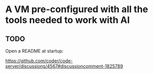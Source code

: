 
# A VM pre-configured with all the tools needed to work with AI

## TODO

Open a README at startup:

<https://github.com/coder/code-server/discussions/4567#discussioncomment-1825789>


